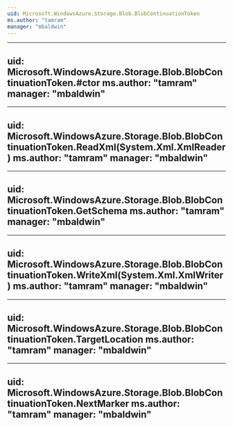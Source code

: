 ```yaml
---
uid: Microsoft.WindowsAzure.Storage.Blob.BlobContinuationToken
ms.author: "tamram"
manager: "mbaldwin"
---
```


---
uid: Microsoft.WindowsAzure.Storage.Blob.BlobContinuationToken.#ctor
ms.author: "tamram"
manager: "mbaldwin"
---

---
uid: Microsoft.WindowsAzure.Storage.Blob.BlobContinuationToken.ReadXml(System.Xml.XmlReader)
ms.author: "tamram"
manager: "mbaldwin"
---

---
uid: Microsoft.WindowsAzure.Storage.Blob.BlobContinuationToken.GetSchema
ms.author: "tamram"
manager: "mbaldwin"
---

---
uid: Microsoft.WindowsAzure.Storage.Blob.BlobContinuationToken.WriteXml(System.Xml.XmlWriter)
ms.author: "tamram"
manager: "mbaldwin"
---

---
uid: Microsoft.WindowsAzure.Storage.Blob.BlobContinuationToken.TargetLocation
ms.author: "tamram"
manager: "mbaldwin"
---

---
uid: Microsoft.WindowsAzure.Storage.Blob.BlobContinuationToken.NextMarker
ms.author: "tamram"
manager: "mbaldwin"
---
